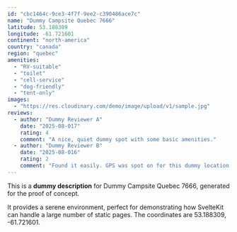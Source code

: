 ```yaml
---
id: "cbc1464c-9ce3-4f7f-9ee2-c390486ace7c"
name: "Dummy Campsite Quebec 7666"
latitude: 53.188309
longitude: -61.721601
continent: "north-america"
country: "canada"
region: "quebec"
amenities:
  - "RV-suitable"
  - "toilet"
  - "cell-service"
  - "dog-friendly"
  - "tent-only"
images:
  - "https://res.cloudinary.com/demo/image/upload/v1/sample.jpg"
reviews:
  - author: "Dummy Reviewer A"
    date: "2025-08-017"
    rating: 4
    comment: "A nice, quiet dummy spot with some basic amenities."
  - author: "Dummy Reviewer B"
    date: "2025-08-016"
    rating: 2
    comment: "Found it easily. GPS was spot on for this dummy location."
---
```


This is a **dummy description** for Dummy Campsite Quebec 7666, generated for the proof of concept.

It provides a serene environment, perfect for demonstrating how SvelteKit can handle a large number of static pages. The coordinates are 53.188309, -61.721601.
